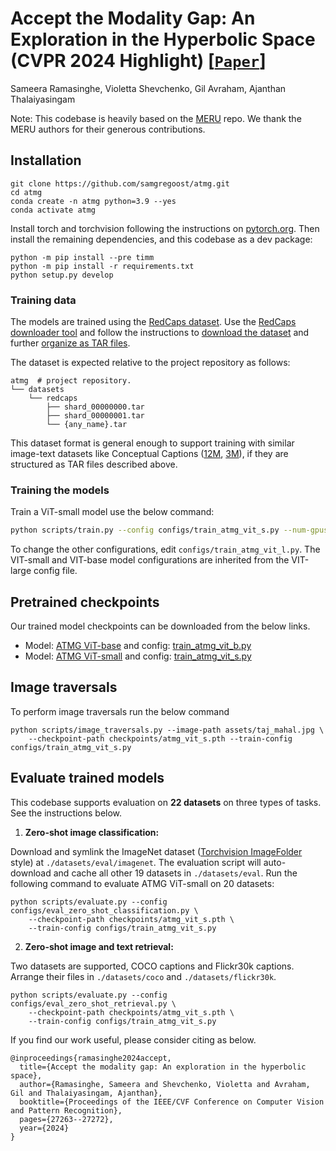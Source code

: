 # Accept the Modality Gap: An Exploration in the Hyperbolic Space (CVPR 2024 Highlight) [[`Paper`](https://openaccess.thecvf.com/content/CVPR2024/papers/Ramasinghe_Accept_the_Modality_Gap_An_Exploration_in_the_Hyperbolic_Space_CVPR_2024_paper.pdf)] 
Sameera Ramasinghe, Violetta Shevchenko, Gil Avraham, Ajanthan Thalaiyasingam

Note: This codebase is heavily based on the [MERU](https://github.com/facebookresearch/meru) repo. We thank the MERU authors for their generous contributions.

<!-- <p align="center"><img src="assets/meru_model.jpg" width="90%"></p> -->


## Installation

```
git clone https://github.com/samgregoost/atmg.git
cd atmg
conda create -n atmg python=3.9 --yes
conda activate atmg
```

Install torch and torchvision following the instructions on [pytorch.org](https://pytorch.org).
Then install the remaining dependencies, and this codebase as a dev package:

```
python -m pip install --pre timm
python -m pip install -r requirements.txt
python setup.py develop
```

### Training data

The models are trained using the [RedCaps dataset](https://redcaps.xyz).
Use the [RedCaps downloader tool](https://github.com/redcaps-dataset/redcaps-downloader) and follow the instructions to
[download the dataset](https://github.com/redcaps-dataset/redcaps-downloader#basic-usage-download-official-redcaps-dataset)
and further [organize as TAR files](https://github.com/redcaps-dataset/redcaps-downloader#organizing-the-dataset-as-tar-files).

The dataset is expected relative to the project repository as follows:

```shell
atmg  # project repository.
└── datasets
    └── redcaps
        ├── shard_00000000.tar
        ├── shard_00000001.tar
        └── {any_name}.tar
```

This dataset format is general enough to support training with similar image-text datasets
like Conceptual Captions ([12M](https://arxiv.org/abs/2102.08981), [3M](https://aclanthology.org/P18-1238/)),
if they are structured as TAR files described above.


### Training the models

Train a ViT-small model use the below command:

```bash
python scripts/train.py --config configs/train_atmg_vit_s.py --num-gpus 8 --output-dir ./output
```

To change the other configurations, edit ```configs/train_atmg_vit_l.py```. The VIT-small and VIT-base model configurations are inherited from the VIT-large config file. 

## Pretrained checkpoints

Our trained model checkpoints can be downloaded from the below links.

- Model: [ATMG ViT-base](https://dl.fbaipublicfiles.com/meru/meru_vit_b.pth) and config: [train_atmg_vit_b.py](./configs/train_atmg_vit_b.py)
- Model: [ATMG ViT-small](https://dl.fbaipublicfiles.com/meru/meru_vit_s.pth) and config: [train_atmg_vit_s.py](./configs/train_atmg_vit_s.py)


## Image traversals

To perform image traversals run the below command

```
python scripts/image_traversals.py --image-path assets/taj_mahal.jpg \
    --checkpoint-path checkpoints/atmg_vit_s.pth --train-config configs/train_atmg_vit_s.py
```

## Evaluate trained models

This codebase supports evaluation on **22 datasets** on three types of tasks.
See the instructions below.

1. **Zero-shot image classification:**

Download and symlink the ImageNet dataset ([Torchvision ImageFolder](https://pytorch.org/vision/main/generated/torchvision.datasets.ImageFolder.html)
style) at `./datasets/eval/imagenet`. The evaluation script will auto-download and cache
all other 19 datasets in `./datasets/eval`.
Run the following command to evaluate ATMG ViT-small on 20 datasets:

```
python scripts/evaluate.py --config configs/eval_zero_shot_classification.py \
    --checkpoint-path checkpoints/atmg_vit_s.pth \
    --train-config configs/train_atmg_vit_s.py
```

2. **Zero-shot image and text retrieval:**

Two datasets are supported, COCO captions and Flickr30k captions. Arrange their files in `./datasets/coco` and `./datasets/flickr30k`.

```
python scripts/evaluate.py --config configs/eval_zero_shot_retrieval.py \
    --checkpoint-path checkpoints/atmg_vit_s.pth \
    --train-config configs/train_atmg_vit_s.py
```

If you find our work useful, please consider citing as below.

```
@inproceedings{ramasinghe2024accept,
  title={Accept the modality gap: An exploration in the hyperbolic space},
  author={Ramasinghe, Sameera and Shevchenko, Violetta and Avraham, Gil and Thalaiyasingam, Ajanthan},
  booktitle={Proceedings of the IEEE/CVF Conference on Computer Vision and Pattern Recognition},
  pages={27263--27272},
  year={2024}
}
```
